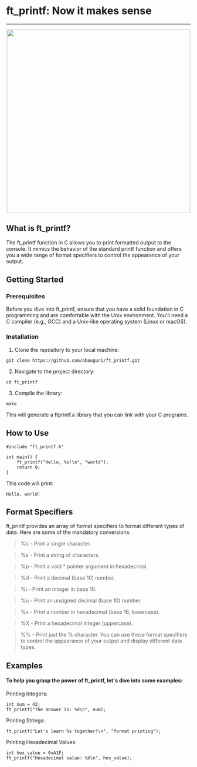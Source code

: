 # ft_printf: Now it makes sense

---

</p>
<p align="center">
<img src="https://media0.giphy.com/media/v1.Y2lkPTc5MGI3NjExYnh2YWs3a2JoZjR5ancwaW44MXNpdzR5eTY3bHQ4aTBienliNTZtZCZlcD12MV9pbnRlcm5hbF9naWZfYnlfaWQmY3Q9Zw/vgUFOWBwBkziE/giphy.gif" width="500">
<p/>

## What is ft_printf?
The ft_printf function in C allows you to print formatted output to the console. It mimics the behavior of the standard printf function and offers you a wide range of format specifiers to control the appearance of your output.

## Getting Started
### Prerequisites
Before you dive into ft_printf, ensure that you have a solid foundation in C programming and are comfortable with the Unix environment. You'll need a C compiler (e.g., GCC) and a Unix-like operating system (Linux or macOS).

### Installation
1. Clone the repository to your local machine:
```
git clone https://github.com/abouguri/ft_printf.git
```
2. Navigate to the project directory:
```
cd ft_printf
```
3. Compile the library:
```
make
```
This will generate a ftprintf.a library that you can link with your C programs.

## How to Use
```
#include "ft_printf.h"

int main() {
    ft_printf("Hello, %s!\n", "world");
    return 0;
}
```
This code will print:
```
Hello, world!
```
## Format Specifiers
ft_printf provides an array of format specifiers to format different types of data. Here are some of the mandatory conversions:

>%c - Print a single character.

>%s - Print a string of characters.

>%p - Print a void * pointer argument in hexadecimal.

>%d - Print a decimal (base 10) number.

>%i - Print an integer in base 10.

>%u - Print an unsigned decimal (base 10) number.

>%x - Print a number in hexadecimal (base 16, lowercase).

>%X - Print a hexadecimal integer (uppercase).

>%% - Print just the % character.
You can use these format specifiers to control the appearance of your output and display different data types.

## Examples
#### To help you grasp the power of ft_printf, let's dive into some examples:
Printing Integers:
```
int num = 42;
ft_printf("The answer is: %d\n", num);
```
Printing Strings:
```
ft_printf("Let's learn %s together!\n", "format printing");
```
Printing Hexadecimal Values:
```
int hex_value = 0xA1F;
ft_printf("Hexadecimal value: %X\n", hex_value);
```




